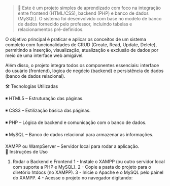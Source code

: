 >📄 Este é um projeto simples de aprendizado com foco na integração entre frontend (HTML/CSS), backend (PHP) e banco de dados (MySQL). O sistema foi desenvolvido com base no modelo de banco de dados fornecido pelo professor, incluindo tabelas e relacionamentos pré-definidos.

O objetivo principal é praticar e aplicar os conceitos de um sistema completo com funcionalidades de CRUD (Create, Read, Update, Delete), permitindo a inserção, visualização, atualização e exclusão de dados por meio de uma interface web amigável.

Além disso, o projeto integra todos os componentes essenciais: interface do usuário (frontend), lógica de negócio (backend) e persistência de dados (banco de dados relacional).
<br>

🛠 Tecnologias Utilizadas

◾ HTML5 – Estruturação das páginas.

◾ CSS3 – Estilização básica das páginas.

◾ PHP – Lógica de backend e comunicação com o banco de dados.

◾ MySQL – Banco de dados relacional para armazenar as informações.

XAMPP ou WampServer – Servidor local para rodar a aplicação.
<br>
🚀 Instruções de Uso
1. Rodar o Backend e Frontend
1 - Instale o XAMPP (ou outro servidor local com suporte a PHP e MySQL).
2 - Copie a pasta do projeto para o diretório htdocs (no XAMPP).
3 - Inicie o Apache e o MySQL pelo painel do XAMPP.
4 - Acesse o projeto no navegador digitando:

